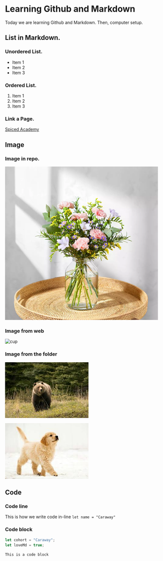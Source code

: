# Learning Github and Markdown

Today we are learning Github and Markdown. Then, computer setup.

## List in Markdown.

### Unordered List.
- Item 1
- Item 2
- Item 3

### Ordered List.
1. Item 1
2. Item 2
3. Item 3

### Link a Page.
[Spiced Academy](https://www.spiced-academy.com/en)

## Image
### Image in repo.
![flower](./flower.jpg)

### Image from web
![cup](https://i.ebayimg.com/images/g/Yw4AAOSwCLNjqa~l/s-l1600.jpg)

### Image from the folder
![bear](./Animals/bear.png)

![dog](./Animals/dogs/dog-1.png)

## Code

### Code line
This is how we write code in-line `let name = "Caraway" `

### Code block
```js
let cohort = "Caraway";
let loveMd = true;
```

```
This is a code block
```
